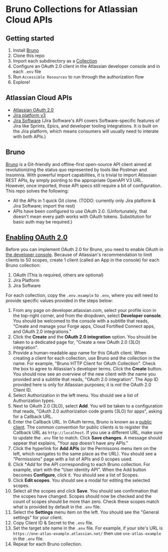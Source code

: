 # Bruno Collections for Atlassian Cloud APIs

## Getting started

1. Install [Bruno](https://www.usebruno.com/)
2. Clone this repo
3. Import each subdirectory as a [Collection](https://docs.usebruno.com/get-started/import-export-data/import-collections)
4. Configure an OAuth 2.0 client in the Atlassian developer console and in each `.env` file
5. Run `Accessible Resources` to run through the authorization flow
6. Explore!

## Atlassian Cloud APIs

* [Atlassian OAuth 2.0](https://developer.atlassian.com/cloud/oauth/)
* [Jira platform v3](https://developer.atlassian.com/cloud/jira/platform/rest/v3/intro/#version)
* [Jira Software](https://developer.atlassian.com/cloud/jira/software/rest)
(Jira Software's API covers Software-specific features of Jira
like Sprints, Epics, and developer tooling integrations.
It is built on the Jira platform,
which means consumers will usually need to interate with both APIs.)

## Bruno

[Bruno](https://www.usebruno.com/)
is a Git-friendly and offline-first open-source API client
aimed at revolutionizing the status quo
represented by tools like Postman and Insomnia.
With powerful import capabilities,
it is trivial to import Atlassian REST APIs,
by simply pointing to the appropriate OpenAPI V3 URL.
However, once imported,
those API specs still require a bit of configuration.
This repo solves the following:
* All the APIs in 1 quick Git clone.
(TODO: currently only Jira platform & Jira Software; import the rest)
* APIs have been configured to use OAuth 2.0.
(Unfortunately, that doesn't mean every path works with OAuth tokens.
Substitution for basic auth may be required.)

## [Enabling OAuth 2.0](https://developer.atlassian.com/cloud/oauth/getting-started/enabling-oauth-3lo/)

Before you can implement OAuth 2.0 for Bruno,
you need to enable OAuth in
[the developer console](https://developer.atlassian.com/console/myapps/).
Because of Atlassian's recommendation to limit clients to 50 scopes,
create 1 client (called an App in the console)
for each Bruno collection:
1. OAuth (This is required, others are optional)
2. Jira Platform
3. Jira Software

For each collection,
copy the `.env.example` to `.env`,
where you will need to provide specific values provided in the steps below:

1. From any page on developer.atlassian.com,
select your profile icon in the top-right corner,
and from the dropdown,
select **Developer console**.
You should be welcomed to the console with a subtitle that reads,
"Create and manage your Forge apps, Cloud Fortified Connect apps, and OAuth 2.0 integrations."
2. Click the **Create** and the **OAuth 2.0 integration** option.
You should be taken to a dedicated page for,
"Create a new OAuth 2.0 (3LO) integration".
3. Provide a human-readable app name for this OAuth client.
When creating a client for each collection,
use Bruno and the collection in the name.
For example, "Bruno HTTP Client for OAuth Collection".
Check the box to agree to Atlassian's developer terms.
Click the **Create** button.
You should now see an overview of the new client with the name you provided
and a subtitle that reads,
"OAuth 2.0 integration".
The App ID provided here is only for Atlassian purposes;
it is _not_ the OAuth 2.0 Client ID.
4. Select Authorization in the left menu.
You should see a list of Authorization types.
5. Next to OAuth 2.0 (3LO),
select **Add**.
You will be taken to a configuration that reads,
"OAuth 2.0 authorization code grants (3LO) for apps",
asking for a Callback URL.
6. Enter the Callback URL.
In OAuth terms,
Bruno is known as a [public client](https://oauth.net/2/client-types/).
The common convention for public clients is to register the Callback URL as `http://localhost`.
If you use a different URL,
make sure to update the `.env` file to match.
Click **Save changes**.
A message should appear that explains,
"Your app doesn't have any APIs."
7. Click the hyperlink for **Add APIs**
(or the Permissons menu item on the left,
which navigates to the same place as the URL).
You should see a "Permissions" page
with a list of APIs
and 0 scopes used.
8. Click **Add* for the API corresponding to each Bruno collection.
For example, start with the "User identity API".
When the Add button becomes **Configure**,
click it.
You should see a list of Scopes.
9. Click **Edit scopes**.
You should see a modal for editing the selected scopes.
10. Select all the scopes
and click **Save**.
You should see confirmation that the scopes have changed.
Scopes should now be checked
and the count of scopes should be more than zero.
Check these scopes match what is provided by default
in the `.env` file.
11. Select the **Settings** menu item on the left.
You should see the "General settings" for your client.
12. Copy Client ID & Secret to the `.env` file.
13. Set the target site name in the `.env` file.
For example, if your site's URL is `https://one-atlas-example.atlassian.net/`
then use `one-atlas-example` in the `.env` file.
14. Repeat for each Bruno collection.
